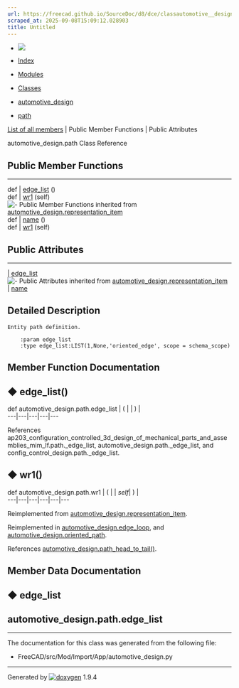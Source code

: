 ```yaml
---
url: https://freecad.github.io/SourceDoc/d8/dce/classautomotive__design_1_1path.html
scraped_at: 2025-09-08T15:09:12.028903
title: Untitled
---
```


  * [ ![](https://www.freecad.org/svg/logo-freecad.svg) ](https://freecadweb.org "FreeCAD")
  * [Index](../../index.html "Index")
  * [Modules](../../modules.html "Modules list")
  * [Classes](../../annotated.html "Annotated list")

  * [automotive_design](../../d4/ddf/namespaceautomotive__design.html)
  * [path](../../d8/dce/classautomotive__design_1_1path.html)

[List of all members](../../d2/dbb/classautomotive__design_1_1path-members.html) | Public Member Functions | Public Attributes

automotive_design.path Class Reference

##  Public Member Functions  
  
---  
def | [edge_list](../../d8/dce/classautomotive__design_1_1path.html#ae747a5bd1476a406a5334aac637794ab) ()  
def | [wr1](../../d8/dce/classautomotive__design_1_1path.html#a457378d23f9a5ec947e8cd8093fe0d31) (self)  
![-](../../closed.png) Public Member Functions inherited from
[automotive_design.representation_item](../../d3/d20/classautomotive__design_1_1representation__item.html)  
def | [name](../../d3/d20/classautomotive__design_1_1representation__item.html#a33b5812d92aa0d107b4fd4274c17b9d9) ()  
def | [wr1](../../d3/d20/classautomotive__design_1_1representation__item.html#af350c19fc5e5763d4991494a99d979ed) (self)  
  
##  Public Attributes  
  
---  
|
[edge_list](../../d8/dce/classautomotive__design_1_1path.html#ab231f11dc5037c7f917a1291ee8fa6c0)  
![-](../../closed.png) Public Attributes inherited from
[automotive_design.representation_item](../../d3/d20/classautomotive__design_1_1representation__item.html)  
|
[name](../../d3/d20/classautomotive__design_1_1representation__item.html#a3d48fe912053adaf5f187b606fa81c87)  
  
## Detailed Description

    
    
    Entity path definition.
    
        :param edge_list
        :type edge_list:LIST(1,None,'oriented_edge', scope = schema_scope)

## Member Function Documentation

## ◆ edge_list()

def automotive_design.path.edge_list  | ( | | ) |   
---|---|---|---|---  
  
References
ap203_configuration_controlled_3d_design_of_mechanical_parts_and_assemblies_mim_lf.path._edge_list,
automotive_design.path._edge_list, and config_control_design.path._edge_list.

## ◆ wr1()

def automotive_design.path.wr1  | ( |  | _self_| ) |   
---|---|---|---|---|---  
  
Reimplemented from
[automotive_design.representation_item](../../d3/d20/classautomotive__design_1_1representation__item.html#af350c19fc5e5763d4991494a99d979ed).

Reimplemented in
[automotive_design.edge_loop](../../db/d60/classautomotive__design_1_1edge__loop.html#add512b3557aca19858062b23a016f980),
and
[automotive_design.oriented_path](../../de/de7/classautomotive__design_1_1oriented__path.html#ae546aa11776ac4cf62676b946c41c749).

References
[automotive_design.path_head_to_tail()](../../d4/ddf/namespaceautomotive__design.html#a67fd1bf30ab58f6db7fa649c2b98c146).

## Member Data Documentation

## ◆ edge_list

automotive_design.path.edge_list  
---  
  
* * *

The documentation for this class was generated from the following file:

  * FreeCAD/src/Mod/Import/App/automotive_design.py

* * *

Generated by
[![doxygen](../../doxygen.svg)](https://www.doxygen.org/index.html) 1.9.4


